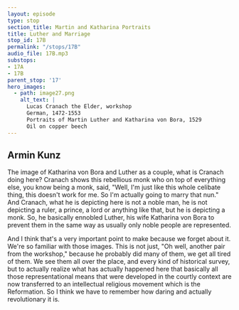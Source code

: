 ```yaml
---
layout: episode
type: stop
section_title: Martin and Katharina Portraits
title: Luther and Marriage
stop_id: 17B
permalink: "/stops/17B"
audio_file: 17B.mp3
substops:
- 17A
- 17B
parent_stop: '17'
hero_images:
  - path: image27.png
    alt_text: |
      Lucas Cranach the Elder, workshop
      German, 1472-1553
      Portraits of Martin Luther and Katharina von Bora, 1529
      Oil on copper beech
---
```


## Armin Kunz

The image of Katharina von Bora and Luther as a couple, what is Cranach doing here? Cranach shows this rebellious monk who on top of everything else, you know being a monk, said, "Well, I'm just like this whole celibate thing, this doesn't work for me. So I'm actually going to marry that nun." And Cranach, what he is depicting here is not a noble man, he is not depicting a ruler, a prince, a lord or anything like that, but he is depicting a monk. So, he basically ennobled Luther, his wife Katharina von Bora to prevent them in the same way as usually only noble people are represented.

And I think that's a very important point to make because we forget about it. We're so familiar with those images. This is not just, "Oh well, another pair from the workshop," because he probably did many of them, we get all tired of them. We see them all over the place, and every kind of historical survey, but to actually realize what has actually happened here that basically all those representational means that were developed in the courtly context are now transferred to an intellectual religious movement which is the Reformation. So I think we have to remember how daring and actually revolutionary it is.
